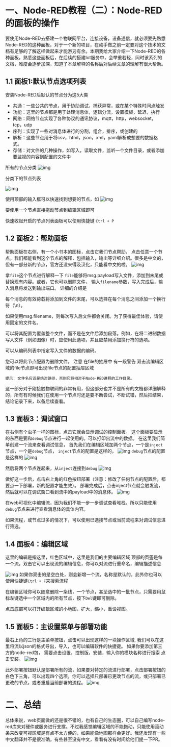 # 一、Node-RED教程（二）：Node-RED的面板的操作

要使用Node-RED去搭建一个物联网平台，连接设备，设备通信，就必须要先熟悉Node-RED的这种面板，对于一个新的项目，在动手做之前一定要对这个技术的文档有足够的了解这样做起来才能游刃有余。本期我给大家介绍一下Node-RED的各种面板，熟悉这些面板后，在后续的搭建Iot服务中，会举重若轻，同时该系列的文档，难度会逐步加深，知道了本章解释的名称后对后续文章的理解有很大帮助。

## 1.1 面板1:默认节点选项列表

安装Node-RED后默认的节点分为这5大类

- 共通：一些公共的节点，用于协助调试，捕获异常，或在某个特殊时间点触发
- 功能：这里的节点都是用于处理消息体，逻辑分流，设置模板，延迟，执行
- 网络：网络节点实现了各种协议的通讯协议，mqtt，http，websocket，tcp，udp
- 序列：实现了一些对消息体进行的分割，组合，排序，或创建的
- 解析：这些节点用于将csv，html，json，xml，yaml解析成想要的数据格式。
- 存储：对文件的几种操作，如写入，读取文件，监听一个文件目录，或者添加要监视的内容到配置的文件中

所有的节点分类
 ![img](https://img-blog.csdnimg.cn/img_convert/085c14d21cac7c82c27a4ae604cdad70.png)

分类下的节点列表

![img](https://img-blog.csdnimg.cn/img_convert/fe77d6936fc00a0bf4f8f1c32870f252.png)

使用顶部的输入框可以快速找到想要的节点，如
 ![img](https://img-blog.csdnimg.cn/img_convert/bd217890a905dbe81534aec6cf47ef49.png)

要使用一个节点直接拖动节点到编辑区域即可

快速收起开启的节点列表面板可以使用快捷键 `Ctrl + P`

## 1.2 面板2：帮助面板

帮助面板在右侧，有一个小书本的图标，点击它我们节点帮助， 点击任意一个节点，我们都能看到这个节点的解释，包括输入，输出等详细介绍。很多是中文的，但有一部分新的节点，官方还没来得及汉化，只能看中文的啦。
 ![img](https://img-blog.csdnimg.cn/img_convert/ab42362e2c5b11998a8d497fa3b60f40.png)

拿`file`这个节点进行解释一下
 `file`能够将msg.payload写入文件，添加到末尾或替换现有内容。或者，它也可以删除文件，
 输入`filename`参数，写入完成后，输入消息将发送到输出端口。
 详细的介绍是

每个消息的有效荷载将添加到文件的末尾，可以选择在每个消息之间添加一个换行符（\n）。

如果使用msg.filename，则每次写入后文件都会关闭。为了获得最佳体验，请使用固定的文件名。

可以将其配置为覆盖整个文件，而不是在文件后添加段落。例如，在将二进制数据写入文件（例如图像）时，应使用此选项，并且应禁用添加换行符的选项。

可以从编码列表中指定写入文件的数据的编码。

您可以将此节点配置为删除文件。
 注意 在file的抽屉中 有一段警告
 双击流编辑区域的file节点即可出现file节点的配置抽屉区域

```
提示: 文件名应该是绝对路径，否则它将相对于Node-RED进程的工作目录。
```

这一部分对于刚接触物联网的非常有用，但这部分也并不是所有的文档都详细解释的，所有有时候我们在使用一个节点时还是要不断尝试，不断试错，然后把结果，结论记录下来，以备后续查看。

## 1.3 面板3：调试窗口

在右侧有个虫子一样的图标，点击它就会显示调试的控制面板。
 这个面板要显示的东西是要和`debug`节点进行一起使用的。可以打印出流中的数据。
 在这里我们简单创建一个流来查看调试信息，
 首先我们在编辑区域加两个节点，一个是`inject`节点，一个是`debug`节点，
 `inject`节点的配置是这样的，
 ![img](https://img-blog.csdnimg.cn/img_convert/eae360f541c7ca6707330c0914f9a902.png)
 `debug`节点的配置是这样的
 ![img](https://img-blog.csdnimg.cn/img_convert/438ede03c957c6e167180ed032d63e4f.png)

然后将两个节点连起来，从`inject`连接到`debug`
 ![img](https://img-blog.csdnimg.cn/img_convert/b479908429d4d51f4cbc6dd7adb300ba.png)

做好这一步后，点击右上角的红色按钮部署（注意：修改了任何节点的配置后，都要点一下部署，新的配置才能生效）。
 部署完成后，点击inject节点就会触发流，然后就可以在调试窗口看到流中的payload中的消息体。
 ![img](https://img-blog.csdnimg.cn/img_convert/d36c8c40c30c97425c3bb79935223e24.png)

在web可视化中编辑流，因为我们不能一步一步调试查看堆栈，所以只能使用`debug`节点来进行查看消息体的具体内容。

如果流程，或节点过多的情况下，可以使用已选接节点或当前流程来对调试信息进行筛选。

## 1.4 面板4：编辑区域

这里的编辑是指这里，红色区域中，这里是我们的主要编辑区域
 顶部的页签是每一个流，双击它可以出现流的编辑信息，你可以对流进行重命名，编辑描述信息

![img](https://img-blog.csdnimg.cn/img_convert/c47d88bdd1a6398a00e3f8919fe81a89.png)
 如果你双击的是空白处，则会新增一个流，名称是默认的，此外你也可以使用快捷键`Ctrl + F`来搜索流程

在编辑区域你可以随意删除一条线，一个节点，甚至选中的一批节点，只需要用鼠标左键选中一个区域内的所有节点，按下`Del`键即可删除。

点击底部可以打开编辑区域的小地图，扩大，缩小，重设视图。

## 1.5 面板5：主设置菜单与部署功能

最右上角的三行是主菜单按钮，点击可以出现这样的一块操作区域,
 我们可以在这里将流以json的格式导出，导入，也可以编辑软件的快捷键。
 如果你要添加第三方的node-red包，
 需要点击设置，控制版，安装，输入你的模块名称进行搜索
 点击安装。
 ![img](https://img-blog.csdnimg.cn/img_convert/6750b30f6641bba5987b7f5064daf972.png)

此外部署按钮默认是部署所有的流，如果要对特定的流进行部署，点击部署按钮的白色下三角，可以出现四个选项，你可以选择只部署已更改节点的流，或只部署已更改的节点，或者重启当前部署的流程。
 ![img](https://img-blog.csdnimg.cn/img_convert/74de5cb8501ae9f6e765e15825d194b0.png)

# 二、总结

总体来说，web页面做的还是很不错的，也有自己的生态圈，可以自己编写node-red库来对硬件或服务进行支撑。不过我感觉编辑区域的不能拖动，只能使用滚动条来改变可视区域是有点不太方便的，如果能像地图那样会更好。我还发现有一些中文翻译并不是很准确，有些甚至没有中文，看看有没有时间给他们提一下PR。